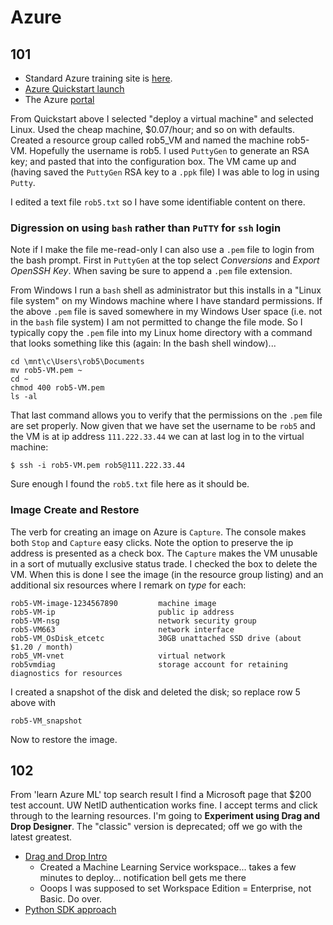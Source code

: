 # Azure

## 101

- Standard Azure training site is [here](https://docs.microsoft.com/en-us/learn/azure/). 
- [Azure Quickstart launch](https://portal.azure.com/#blade/Microsoft_Azure_Resources/QuickstartCenterBlade?feature.RMFAEmailA=blade/Microsoft_Azure_Resources/QuickstartCenterBlade)
- The Azure [portal](https://portal.azure.com/#home)


From Quickstart above I selected "deploy a virtual machine" and selected Linux. Used the cheap machine, 
$0.07/hour; and so on with defaults. Created a resource group called rob5_VM and named the machine rob5-VM. 
Hopefully the username is rob5. I used `PuttyGen` to generate an RSA key; and pasted that into the configuration
box. The VM came up and (having saved the `PuttyGen` RSA key to a `.ppk` file) I was able to log in using `Putty`.


I edited a text file `rob5.txt` so I have some identifiable content on there. 


### Digression on using `bash` rather than `PuTTY` for `ssh` login


Note if I make the file me-read-only I can also use a `.pem` file to login from the bash prompt.
First in `PuttyGen` at the top select *Conversions* and *Export OpenSSH Key*. When saving be sure
to append a `.pem` file extension. 


From Windows I run a `bash` shell as administrator but this installs in a "Linux file system" on my 
Windows machine where I have standard permissions. If the above `.pem` file is saved somewhere in my
Windows User space (i.e. not in the `bash` file system) I am not permitted to change the file mode.
So I typically copy the `.pem` file into my Linux home directory with a command that looks something
like this (again: In the bash shell window)...

```
cd \mnt\c\Users\rob5\Documents
mv rob5-VM.pem ~
cd ~
chmod 400 rob5-VM.pem
ls -al
```

That last command allows you to verify that the permissions on the `.pem` file are set properly. 
Now given that we have set the username to be `rob5` and the VM is at ip address `111.222.33.44`
we can at last log in to the virtual machine: 


```
$ ssh -i rob5-VM.pem rob5@111.222.33.44 
```

Sure enough I found the `rob5.txt` file here as it should be. 

### Image Create and Restore

The verb for creating an image on Azure is `Capture`. The console makes both `Stop` and `Capture` easy clicks.
Note the option to preserve the ip address is presented as a check box. The `Capture` makes the VM unusable
in a sort of mutually exclusive status trade. I checked the box to delete the VM. When this is done I see the
image (in the resource group listing) and an additional six resources where I remark on *type* for each:

```
rob5-VM-image-1234567890         machine image
rob5-VM-ip                       public ip address 
rob5-VM-nsg                      network security group
rob5-VM663                       network interface
rob5-VM_OsDisk_etcetc            30GB unattached SSD drive (about $1.20 / month)
rob5_VM-vnet                     virtual network
rob5vmdiag                       storage account for retaining diagnostics for resources
```

I created a snapshot of the disk and deleted the disk; so replace row 5 above with 

```
rob5-VM_snapshot
```

Now to restore the image. 


## 102

From 'learn Azure ML' top search result I find a Microsoft page that $200 test account. UW NetID 
authentication works fine. I accept terms and click through to the learning resources. I'm going to 
**Experiment using Drag and Drop Designer**. The "classic" version is deprecated; off we go with 
the latest greatest. 

* [Drag and Drop Intro](https://docs.microsoft.com/en-us/azure/machine-learning/service/tutorial-designer-automobile-price-train-score)
  * Created a Machine Learning Service workspace... takes a few minutes to deploy... notification bell gets me there
  * Ooops I was supposed to set Workspace Edition = Enterprise, not Basic. Do over.
* [Python SDK approach](https://docs.microsoft.com/en-us/azure/machine-learning/service/tutorial-1st-experiment-sdk-setup)

